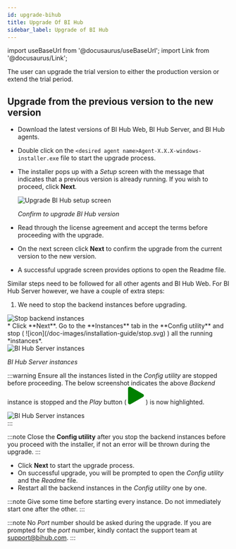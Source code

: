 ```yaml
---
id: upgrade-bihub
title: Upgrade Of BI Hub
sidebar_label: Upgrade of BI Hub
---
```


import useBaseUrl from '@docusaurus/useBaseUrl';
import Link from '@docusaurus/Link';

The user can upgrade the trial version to either the production version or extend the trial period.

## Upgrade from the previous version to the new version

* <Link to={useBaseUrl('docs/installation-guide/download-bihub')}>Download</Link> the latest versions of BI Hub Web, BI Hub Server, and BI Hub agents.
* Double click on the `<desired agent name>Agent-X.X.X-windows-installer.exe` file to start the upgrade process.
* The installer pops up with a *Setup* screen with the message that indicates that a previous version is already running. If you wish to proceed, click **Next**.
   <div>
     <Zoom>
       <img alt="Upgrade BI Hub setup screen" src={useBaseUrl('/doc-images/installation-guide/upgrade-confirm.png')}/>
     </Zoom>
   </div>

   *Confirm to upgrade BI Hub version*
* Read through the license agreement and accept the terms before proceeding with the upgrade.
* On the next screen click **Next** to confirm the upgrade from the current version to the new version.
* A successful upgrade screen provides options to open the Readme file.

Similar steps need to be followed for all other agents and BI Hub Web. For BI Hub Server however, we have a couple of extra steps:

  1. We need to stop the backend instances before upgrading.
   <div>
     <Zoom>
       <img alt="Stop backend instances" src={useBaseUrl('/doc-images/installation-guide/stop-backend-instance.png')}/>
     </Zoom>
   </div>
* Click **Next**. Go to the **Instances** tab in the **Config utility** and stop ( ![icon](/doc-images/installation-guide/stop.svg) ) all the running *instances*.

   <div>
     <Zoom>
       <img alt="BI Hub Server instances" src={useBaseUrl('/doc-images/installation-guide/bihub-server-instances.png')}/>
     </Zoom>
   </div>

   *BI Hub Server instances*

:::warning
Ensure all the instances listed in the *Config utility* are stopped before proceeding.
The below screenshot indicates the above *Backend* instance is stopped and the *Play* button ( ![icon](/doc-images/installation-guide/start.svg ) ) is now highlighted.

   <div>
     <Zoom>
       <img alt="BI Hub Server instances" src={useBaseUrl('/doc-images/installation-guide/stopped-instances.png')}/>
     </Zoom>
   </div>
:::

:::note
Close the **Config utility** after you stop the backend instances before you proceed with the installer, if not an error will be thrown during the upgrade.
:::

* Click **Next** to start the upgrade process.
* On successful upgrade, you will be prompted to open the *Config utility* and the *Readme* file. 
* Restart all the backend instances in the *Config utility* one by one.

:::note
Give some time before starting every instance. Do not immediately start one after the other.
:::

:::note
No *Port* number should be asked during the upgrade. If you are prompted for the *port* number, kindly contact the support team at support@bihub.com.
:::
